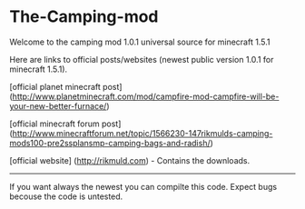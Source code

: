 The-Camping-mod
===============
 
Welcome to the camping mod 1.0.1 universal source for minecraft 1.5.1

Here are links to official posts/websites (newest public version 1.0.1 for minecraft 1.5.1).
 
[official planet minecraft post] (http://www.planetminecraft.com/mod/campfire-mod-campfire-will-be-your-new-better-furnace/)
 
[official minecraft forum post]  (http://www.minecraftforum.net/topic/1566230-147rikmulds-camping-mods100-pre2ssplansmp-camping-bags-and-radish/) 
 
[official website] (http://rikmuld.com)  - Contains the downloads. 
 
------------------------------------------------------------------------------------
 
If you want always the newest you can compilte this code. Expect bugs becouse the code is untested.
